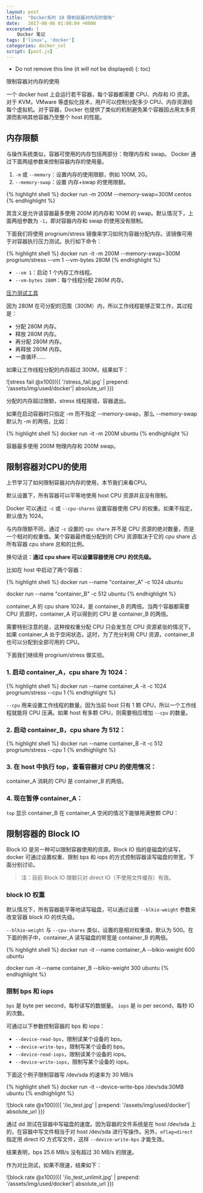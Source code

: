 ```yaml
---
layout: post
title:  "Docker系列 10 限制容器对内存的使用"
date:   2017-08-06 01:08:04 +0800 
excerpted: |
    Docker 笔记
tags: ['linux', 'docker']
categories: docker_col
script: [post.js]
---
```


* Do not remove this line (it will not be displayed)
{: toc}


限制容器对内存的使用

一个 docker host 上会运行若干容器，每个容器都需要 CPU、内存和 IO 资源。对于 KVM，VMware 等虚拟化技术，用户可以控制分配多少 CPU、内存资源给每个虚拟机。对于容器，Docker 也提供了类似的机制避免某个容器因占用太多资源而影响其他容器乃至整个 host 的性能。

## 内存限额

与操作系统类似，容器可使用的内存包括两部分：物理内存和 swap。 Docker 通过下面两组参数来控制容器内存的使用量。

1. `-m` 或 `--memory`：设置内存的使用限额，例如 100M, 2G。
2. `--memory-swap`：设置 内存+swap 的使用限额。

{% highlight shell %}
docker run -m 200M --memory-swap=300M centos
{% endhighlight %}

其含义是允许该容器最多使用 200M 的内存和 100M 的 swap。默认情况下，上面两组参数为 `-1`，即对容器内存和 swap 的使用没有限制。

下面我们将使用 progrium/stress 镜像来学习如何为容器分配内存。该镜像可用于对容器执行压力测试。执行如下命令：

{% highlight shell %}
docker run -it -m 200M --memory-swap=300M progrium/stress --vm 1 --vm-bytes 280M
{% endhighlight %}


+ `--vm 1`：启动 1 个内存工作线程。
+ `--vm-bytes 280M`：每个线程分配 280M 内存。

[压力测试工具](https://hub.docker.com/r/progrium/stress/)

因为 280M 在可分配的范围（300M）内，所以工作线程能够正常工作，其过程是：

+ 分配 280M 内存。
+ 释放 280M 内存。
+ 再分配 280M 内存。
+ 再释放 280M 内存。
+ 一直循环......    

如果让工作线程分配的内存超过 300M，结果如下：

![stress fail @x100]({{ '/stress_fail.jpg' | prepend: '/assets/img/used/docker'| absolute_url }})

分配的内存超过限额，stress 线程报错，容器退出。

如果在启动容器时只指定 -m 而不指定 --memory-swap，那么 --memory-swap 默认为 -m 的两倍，比如：

{% highlight shell %}
docker run -it -m 200M ubuntu
{% endhighlight %}

容器最多使用 200M 物理内存和 200M swap。


## 限制容器对CPU的使用

上节学习了如何限制容器对内存的使用，本节我们来看CPU。

默认设置下，所有容器可以平等地使用 host CPU 资源并且没有限制。

Docker 可以通过 `-c` 或 `--cpu-shares` 设置容器使用 CPU 的权重。如果不指定，默认值为 1024。

与内存限额不同，通过 `-c` 设置的 `cpu share` 并不是 CPU 资源的绝对数量，而是一个相对的权重值。某个容器最终能分配到的 CPU 资源取决于它的 cpu share 占所有容器 cpu share 总和的比例。


换句话说：__通过 cpu share 可以设置容器使用 CPU 的优先级。__

比如在 host 中启动了两个容器：

{% highlight shell %}
docker run --name "container_A" -c 1024 ubuntu

docker run --name "container_B" -c 512 ubuntu
{% endhighlight %}

container_A 的 cpu share 1024，是 container_B 的两倍。当两个容器都需要 CPU 资源时，container_A 可以得到的 CPU 是 container_B 的两倍。

需要特别注意的是，这种按权重分配 CPU 只会发生在 CPU 资源紧张的情况下。如果 container_A 处于空闲状态，这时，为了充分利用 CPU 资源，container_B 也可以分配到全部可用的 CPU。

下面我们继续用 progrium/stress 做实验。

### 1. 启动 container_A，cpu share 为 1024：

{% highlight shell %}
docker run --name container_A -it -c 1024 progrium/stress --cpu 1
{% endhighlight %}
    

`--cpu` 用来设置工作线程的数量。因为当前 host 只有 1 颗 CPU，所以一个工作线程就能将 CPU 压满。如果 host 有多颗 CPU，则需要相应增加 `--cpu` 的数量。    


### 2. 启动 container_B，cpu share 为 512： 

{% highlight shell %}
docker run --name container_B -it -c 512 progrium/stress --cpu 1
{% endhighlight %}
    

### 3. 在 host 中执行 top，查看容器对 CPU 的使用情况： 

container_A 消耗的 CPU 是 container_B 的两倍。


### 4. 现在暂停 container_A： 

`top` 显示 container_B 在 container_A 空闲的情况下能够用满整颗 CPU： 


## 限制容器的 Block IO

Block IO 是另一种可以限制容器使用的资源。Block IO 指的是磁盘的读写，docker 可通过设置权重、限制 bps 和 iops 的方式控制容器读写磁盘的带宽，下面分别讨论。

>注：目前 Block IO 限额只对 direct IO（不使用文件缓存）有效。

### block IO 权重
默认情况下，所有容器能平等地读写磁盘，可以通过设置 `--blkio-weight` 参数来改变容器 block IO 的优先级。

`--blkio-weight` 与 `--cpu-shares` 类似，设置的是相对权重值，默认为 500。在下面的例子中，container_A 读写磁盘的带宽是 container_B 的两倍。

{% highlight shell %}
docker run -it --name container_A --blkio-weight 600 ubuntu   

docker run -it --name container_B --blkio-weight 300 ubuntu
{% endhighlight %}


### 限制 bps 和 iops
`bps` 是 byte per second，每秒读写的数据量。
`iops` 是 io per second，每秒 IO 的次数。

可通过以下参数控制容器的 bps 和 iops：
+ `--device-read-bps`，限制读某个设备的 bps。
+ `--device-write-bps`，限制写某个设备的 bps。
+ `--device-read-iops`，限制读某个设备的 iops。
+ `--device-write-iops`，限制写某个设备的 iops。


下面这个例子限制容器写 /dev/sda 的速率为 30 MB/s

{% highlight shell %}
docker run -it --device-write-bps /dev/sda:30MB ubuntu
{% endhighlight %}

![block rate @x100]({{ '/io_test.jpg' | prepend: '/assets/img/used/docker'| absolute_url }})

通过 dd 测试在容器中写磁盘的速度。因为容器的文件系统是在 host /dev/sda 上的，在容器中写文件相当于对 host /dev/sda 进行写操作。另外，`oflag=direct` 指定用 direct IO 方式写文件，这样 `--device-write-bps` 才能生效。


结果表明，bps 25.6 MB/s 没有超过 30 MB/s 的限速。

作为对比测试，如果不限速，结果如下：

![block rate @x100]({{ '/io_test_unlimit.jpg' | prepend: '/assets/img/used/docker'| absolute_url }})

